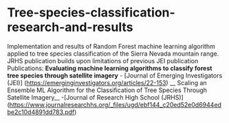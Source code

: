 # Tree-species-classification-research-and-results
Implementation and results of Random Forest machine learning algorithm applied to tree species classification of the Sierra Nevada mountain range. JRHS publication builds upon limitations of previous JEI publication
Publications:
__Evaluating machine learning algorithms to classify forest tree species through satellite imagery__ - [Journal of Emerging Investigators (JEI)] (https://emerginginvestigators.org/articles/22-153)
__ Scaling an Ensemble ML Algorithm for the Classification of Tree Species Through Satellite Imagery__ -[Journal of Research High School (JRHS)] (https://www.journalresearchhs.org/_files/ugd/ebf144_c20ed52e0d6944edbe2c10d4891dd783.pdf)


